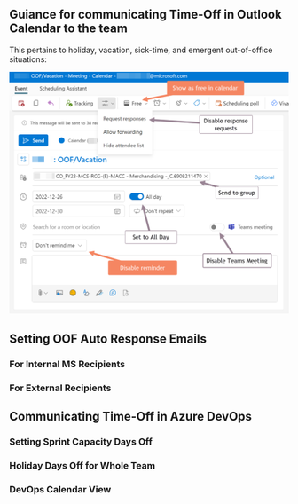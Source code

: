 ## Guiance for communicating Time-Off in Outlook Calendar to the team
This pertains to holiday, vacation, sick-time, and emergent out-of-office situations:


![Out of Facility: OOF](./images/OutOfFacilityComm.png)

## Setting OOF Auto Response Emails

### For Internal MS Recipients


### For External Recipients


## Communicating Time-Off in Azure DevOps

### Setting Sprint Capacity Days Off

### Holiday Days Off for Whole Team

### DevOps Calendar View

